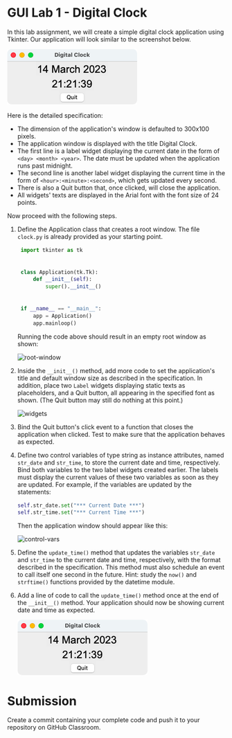 GUI Lab 1 - Digital Clock
=========================

In this lab assignment, we will create a simple digital clock application
using Tkinter.  Our application will look similar to the screenshot below.

![screenshot](images/screenshot.png)

Here is the detailed specification:
* The dimension of the application's window is defaulted to 300x100 pixels.
* The application window is displayed with the title Digital Clock.
* The first line is a label widget displaying the current date in the form of
  `<day> <month> <year>`.  The date must be updated when the application runs
  past midnight.
* The second line is another label widget displaying the current time in the
  form of `<hour>:<minute>:<second>`, which gets updated every second.
* There is also a Quit button that, once clicked, will close the application.
* All widgets' texts are displayed in the Arial font with the font size of 24
  points.


Now proceed with the following steps.

1. Define the Application class that creates a root window.  The file
   `clock.py` is already provided as your starting point.

   ```Python
    import tkinter as tk


    class Application(tk.Tk):
        def __init__(self):
            super().__init__()


    if __name__ == "__main__":
        app = Application()
        app.mainloop()
    ```

   Running the code above should result in an empty root window as shown:

   ![root-window](images/root-window.png)

2. Inside the `__init__()` method, add more code to set the application's title
   and default window size as described in the specification.  In addition,
   place two `Label` widgets displaying static texts as placeholders, and a Quit
   button, all appearing in the specified font as shown.  (The Quit button may
   still do nothing at this point.)

   ![widgets](images/widgets.png)

3. Bind the Quit button's click event to a function that closes the
   application when clicked.  Test to make sure that the application behaves
   as expected.

4. Define two control variables of type string as instance attributes, named
   `str_date` and `str_time`, to store the current date and time, respectively.
   Bind both variables to the two label widgets created earlier.  The labels
   must display the current values of these two variables as soon as they are
   updated.  For example, if the variables are updated by the statements:

    ```python
    self.str_date.set("*** Current Date ***")
    self.str_time.set("*** Current Time ***")
    ```

   Then the application window should appear like this:

   ![control-vars](images/control-vars.png)

5. Define the `update_time()` method that updates the variables `str_date` and
   `str_time` to the current date and time, respectively, with the format
   described in the specification.  This method must also schedule an event to
   call itself one second in the future.  Hint: study the `now()` and `strftime()`
   functions provided by the datetime module.

6. Add a line of code to call the `update_time()` method once at the end of
   the `__init__()` method.  Your application should now be showing current
   date and time as expected.

   ![screenshot](images/screenshot.png)


Submission
==========
Create a commit containing your complete code and push it to your repository
on GitHub Classroom.
